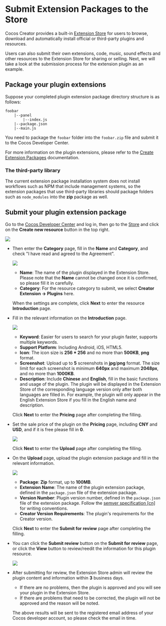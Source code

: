# Submit Extension Packages to the Store

Cocos Creator provides a built-in [Extension Store](install-and-share.md) for users to browse, download and automatically install official or third-party plugins and resources.

Users can also submit their own extensions, code, music, sound effects and other resources to the Extension Store for sharing or selling. Next, we will take a look at the submission process for the extension plugin as an example.

## Package your plugin extensions

Suppose your completed plugin extension package directory structure is as follows:

```
foobar
    |--panel
        |--index.js
    |--package.json
    |--main.js
```

You need to package the `foobar` folder into the `foobar.zip` file and submit it to the Cocos Developer Center.

For more information on the plugin extensions, please refer to the [Create Extension Packages](your-first-extension.md) documentation.

### The third-party library

The current extension package installation system does not install workflows such as NPM that include management systems, so the extension packages that use third-party libraries should package folders such as `node_modules` into the **zip** package as well.

## Submit your plugin extension package

Go to the [Cocos Developer Center](https://auth.cocos.com/#/) and log in, then go to the [Store](https://store-my.cocos.com/#/seller/resources/) and click on the **Create new resource** button in the top right.

  ![](submit-to-store/create.png)

- Then enter the **Category** page, fill in the **Name** and **Category**, and check "I have read and agreed to the Agreement".

  ![](submit-to-store/category.png)

  - **Name**: The name of the plugin displayed in the Extension Store. Please note that the **Name** cannot be changed once it is confirmed, so please fill it in carefully.
  - **Category**: For the resource category to submit, we select **Creator Extension -> Plugins** here.

  When the settings are complete, click **Next** to enter the resource **Introduction** page.

- Fill in the relevant information on the **Introduction** page.

  ![](submit-to-store/introduction.png)

  - **Keyword**: Easier for users to search for your plugin faster, supports multiple keywords.
  - **Support Platform**: Including Android, iOS, HTML5.
  - **Icon**: The icon size is **256 * 256** and no more than **500KB**, **png** format.
  - **Screenshot**: Upload up to **5** screenshots in **jpg**/**png** format. The size limit for each screenshot is minimum **640px** and maximum **2048px**, and no more than **1000KB**.
  - **Description**: Include **Chinese** and **English**, fill in the basic functions and usage of the plugin. The plugin will be displayed in the Extension Store of the corresponding language version only after both languages are filled in. For example, the plugin will only appear in the English Extension Store if you fill in the English name and description.
  
  Click **Next** to enter the **Pricing** page after completing the filling.

- Set the sale price of the plugin on the **Pricing** page, including **CNY** and **USD**, and if it is free please fill in **0**.

  ![](submit-to-store/pricing.png)

  Click **Next** to enter the **Upload** page after completing the filling.

- On the **Upload** page, upload the plugin extension package and fill in the relevant information.

  ![](submit-to-store/upload.png)

  - **Package**: **Zip** format, up to **100MB**.
  - **Extension Name**: The name of the plugin extension package, defined in the `package.json` file of the extension package.
  - **Version Number**: Plugin version number, defined in the `package.json` file of the extension package. Follow the [semver specification [cn]](http://semver.org/lang/zh-CN/) for writing conventions.
  - **Creator Version Requirements**: The plugin's requirements for the Creator version.

  Click **Next** to enter the **Submit for review** page after completing the filling.

- You can click the **Submit review** button on the **Submit for review** page, or click the **View** button to review/reedit the information for this plugin resource.

  ![](submit-to-store/submit-for-review.png)
  
- After submitting for review, the Extension Store admin will review the plugin content and information within **3** business days.

  - If there are no problems, then the plugin is approved and you will see your plugin in the Extension Store.
  - If there are problems that need to be corrected, the plugin will not be approved and the reason will be noted.
  
  The above results will be sent to the registered email address of your Cocos developer account, so please check the email in time.
